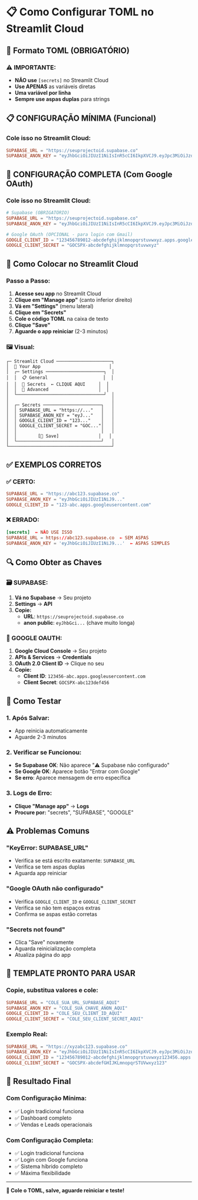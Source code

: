 # 📋 Como Configurar TOML no Streamlit Cloud

## 🎯 Formato TOML (OBRIGATÓRIO)

### **⚠️ IMPORTANTE:**
- **NÃO use** `[secrets]` no Streamlit Cloud
- **Use APENAS** as variáveis diretas
- **Uma variável por linha**
- **Sempre use aspas duplas** para strings

## 📋 CONFIGURAÇÃO MÍNIMA (Funcional)

### **Cole isso no Streamlit Cloud:**
```toml
SUPABASE_URL = "https://seuprojectoid.supabase.co"
SUPABASE_ANON_KEY = "eyJhbGciOiJIUzI1NiIsInR5cCI6IkpXVCJ9.eyJpc3MiOiJzdXBhYmFzZSIsInJlZiI6InNldXByb2plY3RvaWQiLCJyb2xlIjoiYW5vbiIsImlhdCI6MTY5MTU5NzAwMCwiZXhwIjoyMDA3MTczMDAwfQ.sua-chave-anon-muito-longa-aqui"
```

## 🚀 CONFIGURAÇÃO COMPLETA (Com Google OAuth)

### **Cole isso no Streamlit Cloud:**
```toml
# Supabase (OBRIGATÓRIO)
SUPABASE_URL = "https://seuprojectoid.supabase.co"
SUPABASE_ANON_KEY = "eyJhbGciOiJIUzI1NiIsInR5cCI6IkpXVCJ9.eyJpc3MiOiJzdXBhYmFzZSIsInJlZiI6InNldXByb2plY3RvaWQiLCJyb2xlIjoiYW5vbiIsImlhdCI6MTY5MTU5NzAwMCwiZXhwIjoyMDA3MTczMDAwfQ.sua-chave-anon-muito-longa-aqui"

# Google OAuth (OPCIONAL - para login com Gmail)
GOOGLE_CLIENT_ID = "123456789012-abcdefghijklmnopqrstuvwxyz.apps.googleusercontent.com"
GOOGLE_CLIENT_SECRET = "GOCSPX-abcdefghijklmnopqrstuvwxyz"
```

## 🔧 Como Colocar no Streamlit Cloud

### **Passo a Passo:**

1. **Acesse seu app** no Streamlit Cloud
2. **Clique em "Manage app"** (canto inferior direito)
3. **Vá em "Settings"** (menu lateral)
4. **Clique em "Secrets"**
5. **Cole o código TOML** na caixa de texto
6. **Clique "Save"**
7. **Aguarde o app reiniciar** (2-3 minutos)

### **🖼️ Visual:**
```
┌─ Streamlit Cloud ─────────────────────┐
│  📱 Your App                          │
│  ┌─ Settings ──────────────────────┐  │
│  │  📋 General                     │  │
│  │  🔐 Secrets  ← CLIQUE AQUI     │  │
│  │  🔧 Advanced                   │  │
│  └─────────────────────────────────┘  │
│                                       │
│  ┌─ Secrets ──────────────────────┐   │
│  │ SUPABASE_URL = "https://..."   │   │
│  │ SUPABASE_ANON_KEY = "eyJ..."   │   │
│  │ GOOGLE_CLIENT_ID = "123..."    │   │
│  │ GOOGLE_CLIENT_SECRET = "GOC..."│   │
│  │                                │   │
│  │        [💾 Save]               │   │
│  └────────────────────────────────┘   │
└───────────────────────────────────────┘
```

## ✅ EXEMPLOS CORRETOS

### **✅ CERTO:**
```toml
SUPABASE_URL = "https://abc123.supabase.co"
SUPABASE_ANON_KEY = "eyJhbGciOiJIUzI1NiJ9..."
GOOGLE_CLIENT_ID = "123-abc.apps.googleusercontent.com"
```

### **❌ ERRADO:**
```toml
[secrets]  ← NÃO USE ISSO
SUPABASE_URL = https://abc123.supabase.co  ← SEM ASPAS
SUPABASE_ANON_KEY = 'eyJhbGciOiJIUzI1NiJ9...'  ← ASPAS SIMPLES
```

## 🔍 Como Obter as Chaves

### **🗃️ SUPABASE:**
1. **Vá no Supabase** → Seu projeto
2. **Settings** → **API**
3. **Copie:**
   - **URL**: `https://seuprojectoid.supabase.co`
   - **anon public**: `eyJhbGci...` (chave muito longa)

### **🔐 GOOGLE OAUTH:**
1. **Google Cloud Console** → Seu projeto
2. **APIs & Services** → **Credentials**
3. **OAuth 2.0 Client ID** → Clique no seu
4. **Copie:**
   - **Client ID**: `123456-abc.apps.googleusercontent.com`
   - **Client Secret**: `GOCSPX-abc123def456`

## 🧪 Como Testar

### **1. Após Salvar:**
- App reinicia automaticamente
- Aguarde 2-3 minutos

### **2. Verificar se Funcionou:**
- **Se Supabase OK**: Não aparece "⚠️ Supabase não configurado"
- **Se Google OK**: Aparece botão "Entrar com Google"
- **Se erro**: Aparece mensagem de erro específica

### **3. Logs de Erro:**
- **Clique "Manage app"** → **Logs**
- **Procure por:** "secrets", "SUPABASE", "GOOGLE"

## ⚠️ Problemas Comuns

### **"KeyError: SUPABASE_URL"**
- Verifica se está escrito exatamente: `SUPABASE_URL`
- Verifica se tem aspas duplas
- Aguarda app reiniciar

### **"Google OAuth não configurado"**
- Verifica `GOOGLE_CLIENT_ID` e `GOOGLE_CLIENT_SECRET`
- Verifica se não tem espaços extras
- Confirma se aspas estão corretas

### **"Secrets not found"**
- Clica "Save" novamente
- Aguarda reinicialização completa
- Atualiza página do app

## 🎯 TEMPLATE PRONTO PARA USAR

### **Copie, substitua valores e cole:**
```toml
SUPABASE_URL = "COLE_SUA_URL_SUPABASE_AQUI"
SUPABASE_ANON_KEY = "COLE_SUA_CHAVE_ANON_AQUI"
GOOGLE_CLIENT_ID = "COLE_SEU_CLIENT_ID_AQUI"
GOOGLE_CLIENT_SECRET = "COLE_SEU_CLIENT_SECRET_AQUI"
```

### **Exemplo Real:**
```toml
SUPABASE_URL = "https://xyzabc123.supabase.co"
SUPABASE_ANON_KEY = "eyJhbGciOiJIUzI1NiIsInR5cCI6IkpXVCJ9.eyJpc3MiOiJzdXBhYmFzZSIsInJlZiI6Inh5emFiYzEyMyIsInJvbGUiOiJhbm9uIiwiaWF0IjoxNjkxNTk3MDAwLCJleHAiOjIwMDcxNzMwMDB9.suachavemuito_longa_aqui"
GOOGLE_CLIENT_ID = "123456789012-abcdefghijklmnopqrstuvwxyz123456.apps.googleusercontent.com"
GOOGLE_CLIENT_SECRET = "GOCSPX-abcdefGHIJKLmnopqrSTUVwxyz123"
```

## 🚀 Resultado Final

### **Com Configuração Mínima:**
- ✅ Login tradicional funciona
- ✅ Dashboard completo
- ✅ Vendas e Leads operacionais

### **Com Configuração Completa:**
- ✅ Login tradicional funciona
- ✅ Login com Google funciona
- ✅ Sistema híbrido completo
- ✅ Máxima flexibilidade

---

**🎯 Cole o TOML, salve, aguarde reiniciar e teste!**